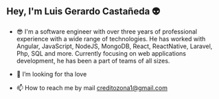 ## Hey, I'm Luis Gerardo Castañeda 👽


- 😎 I'm a software engineer with over three years of professional experience with a wide range of technologies. 
      He has worked with Angular, JavaScript, NodeJS, MongoDB, React, ReactNative, Laravel, Php, SQL and more. 
      Currently focusing on web applications development, he has been a part of teams of all sizes.
      
- 💞️ I’m looking for tha love 

- 📫 How to reach me by mail creditozona1@gmail.com
